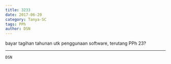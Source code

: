 ```yaml
---
title: 3233
date: 2017-06-20
category: Tanya-SC
tags: PPh
author: DSN
---
```


bayar tagihan tahunan utk penggunaan software, terutang PPh 23?

---



`DSN`
